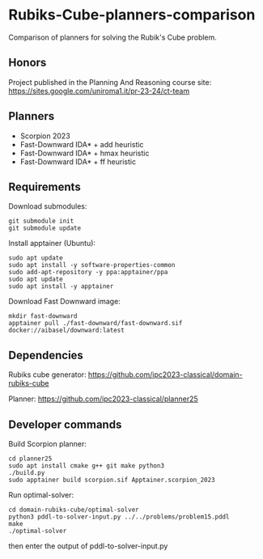 # Rubiks-Cube-planners-comparison

Comparison of planners for solving the Rubik's Cube problem.

## Honors

Project published in the Planning And Reasoning course site: https://sites.google.com/uniroma1.it/pr-23-24/ct-team

## Planners

- Scorpion 2023
- Fast-Downward IDA* + add heuristic
- Fast-Downward IDA* + hmax heuristic
- Fast-Downward IDA* + ff heuristic

## Requirements

Download submodules:

    git submodule init
    git submodule update

Install apptainer (Ubuntu):

    sudo apt update
    sudo apt install -y software-properties-common
    sudo add-apt-repository -y ppa:apptainer/ppa
    sudo apt update
    sudo apt install -y apptainer

Download Fast Downward image:

    mkdir fast-downward
    apptainer pull ./fast-downward/fast-downward.sif docker://aibasel/downward:latest

## Dependencies

Rubiks cube generator: https://github.com/ipc2023-classical/domain-rubiks-cube

Planner: https://github.com/ipc2023-classical/planner25

## Developer commands

Build Scorpion planner:

    cd planner25
    sudo apt install cmake g++ git make python3
    ./build.py
    sudo apptainer build scorpion.sif Apptainer.scorpion_2023

Run optimal-solver:

    cd domain-rubiks-cube/optimal-solver
    python3 pddl-to-solver-input.py ../../problems/problem15.pddl
    make
    ./optimal-solver

then enter the output of pddl-to-solver-input.py






